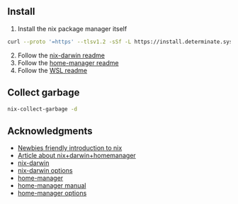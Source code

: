 ## Install

1. Install the nix package manager itself

```bash
curl --proto '=https' --tlsv1.2 -sSf -L https://install.determinate.systems/nix | sh -s -- install
```

2. Follow the [nix-darwin readme](DARWIN_README.md)
3. Follow the [home-manager readme](HOME_MANAGER_README.md)
4. Follow the [WSL readme](WSL_README.md)

## Collect garbage 

```bash
nix-collect-garbage -d
```

## Acknowledgments

- [Newbies friendly introduction to nix](https://zero-to-nix.com/)
- [Article about nix+darwin+homemanager](https://davi.sh/til/nix/nix-macos-setup/)
- [nix-darwin](https://github.com/LnL7/nix-darwin)
- [nix-darwin options](https://daiderd.com/nix-darwin/manual/index.html#sec-options)
- [home-manager](https://github.com/nix-community/home-manager)
- [home-manager manual](https://nix-community.github.io/home-manager/)
- [home-manager options](https://home-manager-options.extranix.com/)

